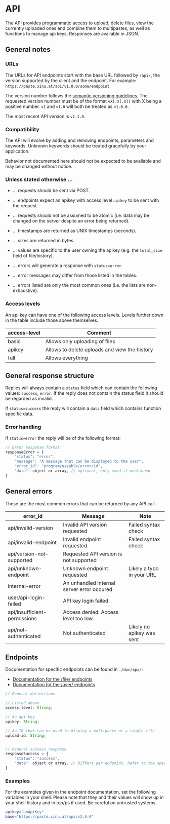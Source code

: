# API

The API provides programmatic access to upload, delete files, view the
currently uploaded ones and combine them to multipastes, as well as functions
to manage api keys. Responses are available in JSON.

## General notes

### URLs

The URLs for API endpoints start with the base URL followed by `/api/`, the
version supported by the client and the endpoint. For example:
`https://paste.xinu.at/api/v1.0.0/some/endpoint`.

The version number follows the [semantic versioning guidelines](http://semver.org/).
The requested version number must be of the format `vX[.X[.X]]` with X being
a positive number. `v1` and `v1.0` will both be treated as `v1.0.0`.

The most recent API version is `v2.1.0`.

### Compatibility

The API will evolve by adding and removing endpoints, parameters and keywords.
Unknown keywords should be treated gracefully by your application.

Behavior not documented here should not be expected to be available and may be
changed without notice.

### Unless stated otherwise ...


*  ... requests should be sent via POST.
*  ... endpoints expect an apikey with access level `apikey` to be sent with the request.
*  ... requests should not be assumed to be atomic (i.e. data may be changed on the server despite an error being returned).


*  ... timestamps are returned as UNIX timestamps (seconds).
*  ... sizes are returned in bytes.
*  ... values are specific to the user owning the apikey (e.g. the `total_size` field of file/history).


*  ... errors will generate a response with `status=error`.
*  ... error messages may differ from those listed in the tables.
*  ... errors listed are only the most common ones (i.e. the lists are non-exhaustive).

### Access levels

An api key can have one of the following access levels. Levels further down in
the table include those above themselves.

| access-level | Comment                                       |
| ------------ | -------                                       |
| basic        | Allows only uploading of files                |
| apikey       | Allows to delete uploads and view the history |
| full         | Allows everything                             |

## General response structure

Replies will always contain a `status` field which can contain the following
values: `success`, `error`. If the reply does not contain the status field
it should be regarded as invalid.

If `status=success` the reply will contain a `data` field which contains
function specific data.

### Error handling

If `status=error` the reply will be of the following format:

```javascript
// Error response format
responseError = {
	"status": "error",
	"message": "A message that can be displayed to the user",
	"error_id": "program/useable/error/id",
	"data": object or array, // optional, only used if mentioned
}
```


## General errors

These are the most common errors that can be returned by any API call.

| error_id                     | Message                                    | Note                      |
| --------                     | -------                                    | ----                      |
| api/invalid-version          | Invalid API version requested              | Failed syntax check       |
| api/invalid-endpoint         | Invalid endpoint requested                 | Failed syntax check       |
| api/version-not-supported    | Requested API version is not supported     |                           |
| api/unknown-endpoint         | Unknown endpoint requested                 | Likely a typo in your URL |
| internal-error               | An unhandled internal server error occured |                           |
| user/api-login-failed        | API key login failed                       |                           |
| api/insufficient-permissions | Access denied: Access level too low        |                           |
| api/not-authenticated        | Not authenticated                          | Likely no apikey was sent |

## Endpoints

Documentation for specific endpoints can be found in `./doc/api/`:

* [Documentation for the /file/ endpoints](api/file.md)
* [Documentation for the /user/ endpoints](api/user.md)

```javascript
// General definitions

// Listed above
access-level: String;

// An api key
apikey: String;

// An ID that can be used to display a multipaste or a single file
upload-id: String;


// General success response
responseSuccess = {
	"status": "success",
	"data": object or array, // Differs per endpoint. Refer to the specific endpoint documentation.
}
```

### Examples

For the examples given in the endpoint documentation, set the following
variables in your shell. Please note that they and their values will show up in
your shell history and in top/ps if used.  Be careful on untrusted systems.

```bash
apikey="anApiKey"
base="https://paste.xinu.at/api/v2.0.0"
```
